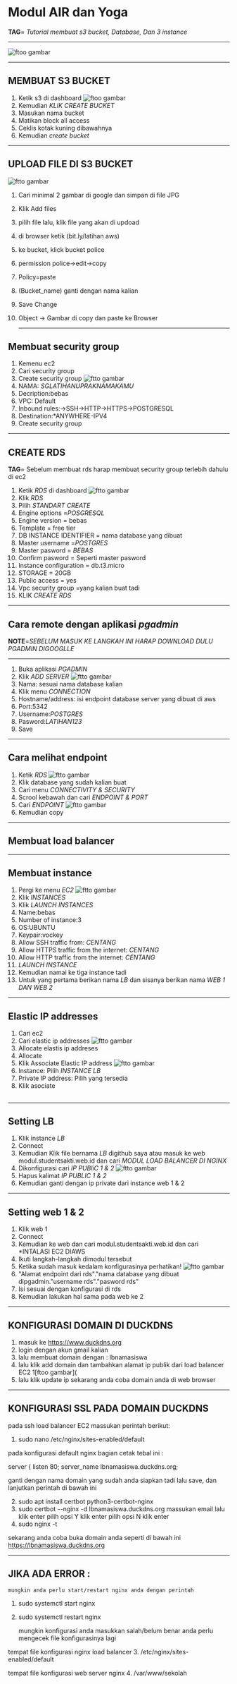 # Modul AIR dan Yoga
**TAG**= *Tutorial membuat s3 bucket, Database, Dan 3 instance*

---

![ftoo gambar](https://github.com/Airlangga-cihuy/modul/blob/main/topologi.jpg?raw=true)

---

## MEMBUAT S3 BUCKET

1. Ketik s3 di dashboard
![ftoo gambar](https://github.com/Airlangga-cihuy/modul/blob/main/s3.png)
3. Kemudian *KLIK CREATE BUCKET*
4. Masukan nama bucket
5. Matikan block all access
6. Ceklis kotak kuning dibawahnya
7. Kemudian *create bucket*

---

## UPLOAD FILE DI S3 BUCKET
![ftto gambar](https://github.com/Airlangga-cihuy/modul/blob/main/S3bucket.png)
1. Cari minimal 2 gambar di google dan simpan di file JPG
2. Klik Add files
3. pilih file lalu, klik file yang akan di updoad
4. di browser ketik (bit.ly/latihan aws)
5. ke bucket, klick bucket police
6. permission police->edit->copy
7. Policy=paste
8. (Bucket_name) ganti dengan nama kalian
9. Save Change 
10. Object -> Gambar di copy dan paste ke Browser

    ---

## Membuat security group
1. Kemenu ec2
2. Cari security group
3. Create security group
![ftto gambar](https://github.com/Airlangga-cihuy/modul/blob/main/sg.png)
5. NAMA: *SGLATIHANUPRAKNAMAKAMU*
6. Decription:bebas
7. VPC: Default
8. Inbound rules:->SSH->HTTP->HTTPS->POSTGRESQL
9. Destination:*ANYWHERE-IPV4
10. Create security group

---

 ## CREATE RDS
**TAG**= Sebelum membuat rds harap membuat security group terlebih dahulu di ec2
 1. Ketik *RDS* di dashboard
![ftto gambar](https://github.com/Airlangga-cihuy/modul/blob/main/RDS.jpg)
 3. Klik *RDS*
 4. Pilih *STANDART CREATE*
 5. Engine options =*POSGRESQL*
 6. Engine version = bebas
 7. Template = free tier
 8. DB INSTANCE IDENTIFIER = nama database yang dibuat
 9. Master username =*POSTGRES*
 10. Master pasword = *BEBAS*
 11. Confirm pasword = Seperti master pasword
 12. Instance configuration = db.t3.micro
 13. STORAGE = 20GB
 14. Public access = yes
 15. Vpc security group =yang kalian buat tadi
 16. KLIK *CREATE RDS*

---

## Cara remote dengan aplikasi *pgadmin*
**NOTE**=*SEBELUM MASUK KE LANGKAH INI HARAP DOWNLOAD DULU PGADMIN DIGOOGLLE*

---

1. Buka aplikasi *PGADMIN*
2. Klik *ADD SERVER*
![ftto gambar](https://github.com/Airlangga-cihuy/modul/blob/main/pgadmin.jpg)
4. Nama: sesuai nama database kalian
5. Klik menu *CONNECTION*
6. Hostname/address: isi endpoint database server yang dibuat di aws
7. Port:5342
8. Username:*POSTGRES*
9. Pasword:*LATIHAN123*
10. Save

 ---

 ## Cara melihat endpoint
 1. Ketik *RDS*
![ftto gambar](https://github.com/Airlangga-cihuy/modul/blob/main/RDS%201.jpg)
 3. Klik database yang sudah kalian buat
 4. Cari menu *CONNECTIVITY & SECURITY*
 5. Scrool kebawah dan cari *ENDPOINT & PORT*
 6. Cari *ENDPOINT*
![ftto gambar](https://github.com/Airlangga-cihuy/modul/blob/main/RDS%202.jpg)
 8. Kemudian copy

---

## Membuat load balancer

---
## Membuat instance
1. Pergi ke menu *EC2*
![ftto gambar](https://github.com/Airlangga-cihuy/modul/blob/main/EC2.jpg)
3. Klik *INSTANCES*
4. Klik *LAUNCH INSTANCES*
5. Name:bebas
6. Number of instance:3
7. OS:UBUNTU
8. Keypair:vockey
9. Allow SSH traffic from: *CENTANG*
10. Allow HTTPS traffic from the internet: *CENTANG*
11. Allow HTTP traffic from the internet: *CENTANG*
12. *LAUNCH INSTANCE*
13. Kemudian namai ke tiga instance tadi
14. Untuk yang pertama berikan nama *LB* dan sisanya berikan nama *WEB 1 DAN WEB 2*

---

## Elastic IP addresses
1. Cari ec2
2. Cari elastic ip addresses
![ftto gambar](https://github.com/Airlangga-cihuy/modul/blob/main/elastic%20ip%201.jpg)
4. Allocate elastis ip addreses
5. Allocate
6. Klik Associate Elastic IP address
![ftto gambar](https://github.com/Airlangga-cihuy/modul/blob/main/elastic%20ip%202.jpg)
8. Instance: Pilih *INSTANCE LB*
9. Private IP address: Pilih yang tersedia
10. Klik asociate


##

---

## Setting LB
1. Klik instance *LB*
2. Connect
3. Kemudian Klik file bernama *LB* digithub saya atau masuk ke web modul.studentsakti.web.id dan cari *MODUL LOAD BALANCER DI NGINX*
4. Dikonfigurasi cari *IP PUBliC 1 & 2*
![ftto gambar](https://github.com/Airlangga-cihuy/modul/blob/main/LB%201.jpg)
6. Hapus kalimat *IP PUBLIC 1 & 2*
7. Kemudian ganti dengan ip private dari instance web 1 & 2

---

## Setting web 1 & 2
1. Klik web 1
2. Connect
3. Kemudian ke web dan cari modul.studentsakti.web.id dan cari *INTALASI EC2 DIAWS
4. Ikuti langkah-langkah dimodul tersebut
5. Ketika sudah masuk kedalam konfigurasinya perhatikan!
![ftto gambar](https://github.com/Airlangga-cihuy/modul/blob/main/WEB%201.jpg)
7. "Alamat endpoint dari rds"."nama database yang dibuat dipgadmin."username rds"."pasword rds"
8. Isi sesuai dengan konfigurasi di rds
9. Kemudian lakukan hal sama pada web ke 2

---

## KONFIGURASI DOMAIN DI DUCKDNS
1. masuk ke https://www.duckdns.org
2. login dengan akun gmail kalian
3. lalu membuat domain dengan : lbnamasiswa
4. lalu klik add domain dan tambahkan alamat ip publik dari load balancer EC2
1[ftoo gambar](
6. lalu klik update ip
   sekarang anda coba domain anda di web browser
   
---

## KONFIGURASI SSL PADA DOMAIN DUCKDNS
pada ssh load balancer EC2 massukan perintah berikut:

1. sudo nano /etc/nginx/sites-enabled/default

pada konfigurasi default nginx bagian cetak tebal ini : 

server { 
listen 80; 
server_name lbnamasiswa.duckdns.org;

ganti dengan nama domain yang sudah anda siapkan tadi
lalu save, dan lanjutkan perintah di bawah ini

2. sudo apt install certbot python3-certbot-nginx
3. sudo certbot --nginx -d lbnamasiswa.duckdns.org
massukan email lalu klik enter
pilih opsi Y klik enter
pilih opsi N klik enter
4. sudo nginx -t

sekarang anda coba buka domain anda seperti di bawah ini
https://lbnamasiswa.duckdns.org

---

## JIKA ADA ERROR : 
    mungkin anda perlu start/restart nginx anda dengan perintah
1. sudo systemctl start nginx
2. sudo systemctl restart nginx

    mungkin konfigurasi anda masukkan salah/belum benar
anda perlu mengecek file konfigurasinya lagi

tempat file konfigurasi nginx load balancer
3. /etc/nginx/sites-enabled/default

tempat file konfigurasi web server nginx
4. /var/www/sekolah









